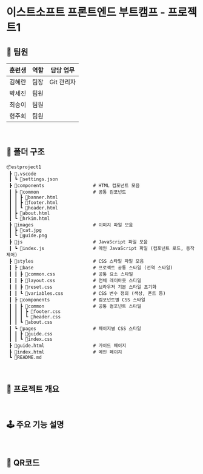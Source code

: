 # 이스트소프트 프론트엔드 부트캠프 - 프로젝트1

## 🌟 팀원
| 훈련생  | 역할 | 담당 업무 |
|--------|--------|--------|
| 김혜란  | 팀장 | Git 관리자  |
| 박세진  | 팀원 |  |
| 최승이  | 팀원 |  |
| 형주희  | 팀원 |  |
<br/>

## 📁 폴더 구조

```
📦estproject1
 ┣ 📂.vscode
 ┃ ┗ 📜settings.json
 ┣ 📂components                  # HTML 컴포넌트 모음
 ┃ ┣ 📂common                    # 공통 컴포넌트
 ┃ ┃ ┣ 📜banner.html
 ┃ ┃ ┣ 📜footer.html
 ┃ ┃ ┗ 📜header.html
 ┃ ┣ 📜about.html
 ┃ ┗ 📜hrkim.html
 ┣ 📂images                      # 이미지 파일 모음
 ┃ ┣ 📜cat.jpg
 ┃ ┗ 📜guide.png
 ┣ 📂js                          # JavaScript 파일 모음
 ┃ ┗ 📜index.js                  # 메인 JavaScript 파일 (컴포넌트 로드, 동작 제어)
 ┣ 📂styles                      # CSS 스타일 파일 모음
 ┃ ┣ 📂base                      # 프로젝트 공통 스타일 (전역 스타일)
 ┃ ┃ ┣ 📜common.css              # 공통 요소 스타일
 ┃ ┃ ┣ 📜layout.css              # 전체 레이아웃 스타일
 ┃ ┃ ┣ 📜reset.css               # 브라우저 기본 스타일 초기화
 ┃ ┃ ┗ 📜variables.css           # CSS 변수 정의 (색상, 폰트 등)
 ┃ ┣ 📂components                # 컴포넌트별 CSS 스타일
 ┃ ┃ ┣ 📂common                  # 공통 컴포넌트 스타일
 ┃ ┃ ┃ ┣ 📜footer.css
 ┃ ┃ ┃ ┗ 📜header.css
 ┃ ┃ ┗ 📜about.css
 ┃ ┗ 📂pages                     # 페이지별 CSS 스타일
 ┃ ┃ ┣ 📜guide.css
 ┃ ┃ ┗ 📜index.css
 ┣ 📜guide.html                  # 가이드 페이지
 ┣ 📜index.html                  # 메인 페이지
 ┗ 📜README.md
```
<br/>

## 📒 프로젝트 개요
<br/>

## 🕹️ 주요 기능 설명
<br/>

## 📱 QR코드